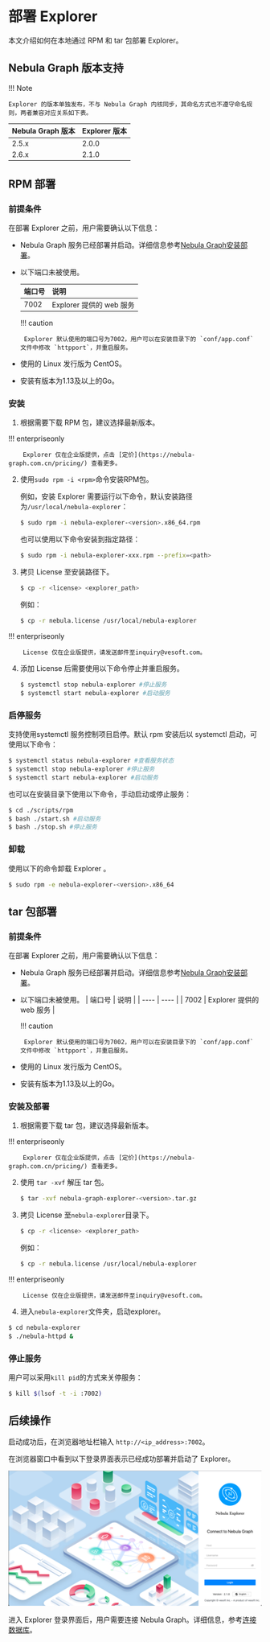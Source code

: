 # 部署 Explorer

本文介绍如何在本地通过 RPM 和 tar 包部署 Explorer。

## Nebula Graph 版本支持

!!! Note

    Explorer 的版本单独发布，不与 Nebula Graph 内核同步，其命名方式也不遵守命名规则，两者兼容对应关系如下表。

| Nebula Graph 版本 | Explorer 版本 |
| --- | --- |
| 2.5.x | 2.0.0 |
| 2.6.x | 2.1.0 |

## RPM 部署

### 前提条件

在部署 Explorer 之前，用户需要确认以下信息：

- Nebula Graph 服务已经部署并启动。详细信息参考[Nebula Graph安装部署](../../4.deployment-and-installation/1.resource-preparations.md "点击前往 Nebula Graph 安装部署")。

- 以下端口未被使用。

  | 端口号 | 说明 |
  | ---- | ---- |
  | 7002 | Explorer 提供的 web 服务 |

  !!! caution

       Explorer 默认使用的端口号为7002，用户可以在安装目录下的 `conf/app.conf` 文件中修改 `httpport`，并重启服务。

- 使用的 Linux 发行版为 CentOS。
- 安装有版本为1.13及以上的Go。

### 安装

1. 根据需要下载 RPM 包，建议选择最新版本。

  !!! enterpriseonly

        Explorer 仅在企业版提供，点击 [定价](https://nebula-graph.com.cn/pricing/) 查看更多。

2. 使用`sudo rpm -i <rpm>`命令安装RPM包。

   例如，安装 Explorer 需要运行以下命令，默认安装路径为`/usr/local/nebula-explorer`：

   ```bash
   $ sudo rpm -i nebula-explorer-<version>.x86_64.rpm
   ```

   也可以使用以下命令安装到指定路径：
   ```bash
   $ sudo rpm -i nebula-explorer-xxx.rpm --prefix=<path> 
   ```

3. 拷贝 License 至安装路径下。

   ```bash
   $ cp -r <license> <explorer_path>
   ```

   例如：
   ```bash
   $ cp -r nebula.license /usr/local/nebula-explorer
   ```

  !!! enterpriseonly

        License 仅在企业版提供，请发送邮件至inquiry@vesoft.com。

4. 添加 License 后需要使用以下命令停止并重启服务。

   ```bash
   $ systemctl stop nebula-explorer #停止服务
   $ systemctl start nebula-explorer #启动服务
   ```

### 启停服务

支持使用systemctl 服务控制项目启停。默认 rpm 安装后以 systemctl 启动，可使用以下命令：
```bash
$ systemctl status nebula-explorer #查看服务状态
$ systemctl stop nebula-explorer #停止服务
$ systemctl start nebula-explorer #启动服务
```
也可以在安装目录下使用以下命令，手动启动或停止服务：
```bash
$ cd ./scripts/rpm
$ bash ./start.sh #启动服务
$ bash ./stop.sh #停止服务
```

### 卸载

使用以下的命令卸载 Explorer 。

```bash
$ sudo rpm -e nebula-explorer-<version>.x86_64
```
## tar 包部署

### 前提条件

在部署 Explorer 之前，用户需要确认以下信息：

- Nebula Graph 服务已经部署并启动。详细信息参考[Nebula Graph安装部署](../../4.deployment-and-installation/1.resource-preparations.md "点击前往 Nebula Graph 安装部署")。

- 以下端口未被使用。
  | 端口号 | 说明 |
  | ---- | ---- |
  | 7002 | Explorer 提供的 web 服务 |

  !!! caution

       Explorer 默认使用的端口号为7002，用户可以在安装目录下的 `conf/app.conf` 文件中修改 `httpport`，并重启服务。

- 使用的 Linux 发行版为 CentOS。
- 安装有版本为1.13及以上的Go。

### 安装及部署

1. 根据需要下载 tar 包，建议选择最新版本。

  !!! enterpriseonly

        Explorer 仅在企业版提供，点击 [定价](https://nebula-graph.com.cn/pricing/) 查看更多。

2. 使用 `tar -xvf` 解压 tar 包。

   ```bash
   $ tar -xvf nebula-graph-explorer-<version>.tar.gz
   ```

3. 拷贝 License 至`nebula-explorer`目录下。

   ```bash
   $ cp -r <license> <explorer_path>
   ```

   例如：
   ```bash
   $ cp -r nebula.license /usr/local/nebula-explorer
   ```

  !!! enterpriseonly

        License 仅在企业版提供，请发送邮件至inquiry@vesoft.com。

4. 进入`nebula-explorer`文件夹，启动explorer。

  ```bash
  $ cd nebula-explorer
  $ ./nebula-httpd &
  ```

### 停止服务

用户可以采用`kill pid`的方式来关停服务：

```bash
$ kill $(lsof -t -i :7002)
```

## 后续操作

启动成功后，在浏览器地址栏输入 `http://<ip_address>:7002`。

在浏览器窗口中看到以下登录界面表示已经成功部署并启动了 Explorer。

![Nebula Explorer 登录页面](../figs/ex-ug-002-1.png)

进入 Explorer 登录界面后，用户需要连接 Nebula Graph。详细信息，参考[连接数据库](../deploy-connect/ex-ug-connect.md)。
